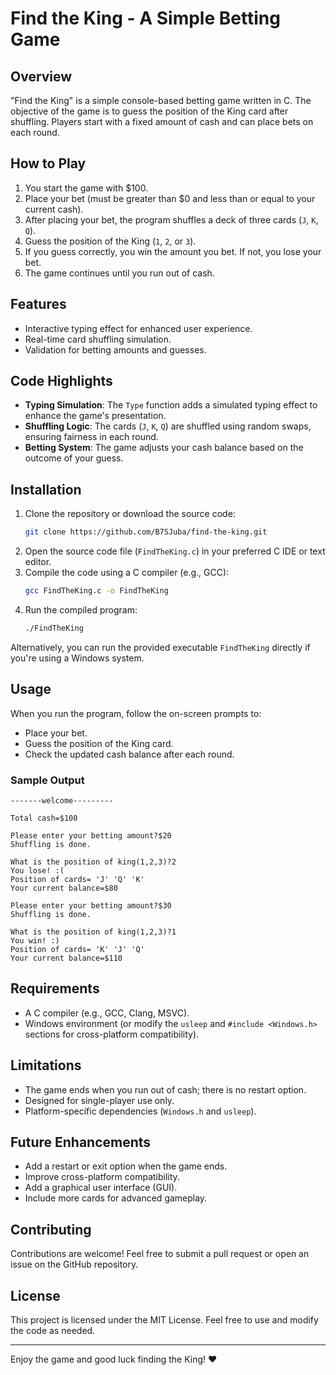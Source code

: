 # Find the King - A Simple Betting Game

## Overview
"Find the King" is a simple console-based betting game written in C. The objective of the game is to guess the position of the King card after shuffling. Players start with a fixed amount of cash and can place bets on each round.

## How to Play
1. You start the game with $100.
2. Place your bet (must be greater than $0 and less than or equal to your current cash).
3. After placing your bet, the program shuffles a deck of three cards (`J`, `K`, `Q`).
4. Guess the position of the King (`1`, `2`, or `3`).
5. If you guess correctly, you win the amount you bet. If not, you lose your bet.
6. The game continues until you run out of cash.

## Features
- Interactive typing effect for enhanced user experience.
- Real-time card shuffling simulation.
- Validation for betting amounts and guesses.

## Code Highlights
- **Typing Simulation**: The `Type` function adds a simulated typing effect to enhance the game's presentation.
- **Shuffling Logic**: The cards (`J`, `K`, `Q`) are shuffled using random swaps, ensuring fairness in each round.
- **Betting System**: The game adjusts your cash balance based on the outcome of your guess.

## Installation
1. Clone the repository or download the source code:
   ```bash
   git clone https://github.com/B7SJuba/find-the-king.git
   ```
2. Open the source code file (`FindTheKing.c`) in your preferred C IDE or text editor.
3. Compile the code using a C compiler (e.g., GCC):
   ```bash
   gcc FindTheKing.c -o FindTheKing
   ```
4. Run the compiled program:
   ```bash
   ./FindTheKing
   ```

Alternatively, you can run the provided executable `FindTheKing` directly if you're using a Windows system.

## Usage
When you run the program, follow the on-screen prompts to:
- Place your bet.
- Guess the position of the King card.
- Check the updated cash balance after each round.

### Sample Output
```
-------welcome---------

Total cash=$100

Please enter your betting amount?$20
Shuffling is done.

What is the position of king(1,2,3)?2
You lose! :(
Position of cards= 'J' 'Q' 'K'   
Your current balance=$80

Please enter your betting amount?$30
Shuffling is done.

What is the position of king(1,2,3)?1
You win! :)   
Position of cards= 'K' 'J' 'Q'   
Your current balance=$110
```

## Requirements
- A C compiler (e.g., GCC, Clang, MSVC).
- Windows environment (or modify the `usleep` and `#include <Windows.h>` sections for cross-platform compatibility).

## Limitations
- The game ends when you run out of cash; there is no restart option.
- Designed for single-player use only.
- Platform-specific dependencies (`Windows.h` and `usleep`).

## Future Enhancements
- Add a restart or exit option when the game ends.
- Improve cross-platform compatibility.
- Add a graphical user interface (GUI).
- Include more cards for advanced gameplay.

## Contributing
Contributions are welcome! Feel free to submit a pull request or open an issue on the GitHub repository.

## License
This project is licensed under the MIT License. Feel free to use and modify the code as needed.

---
Enjoy the game and good luck finding the King! ♥

